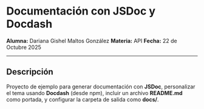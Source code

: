 # Documentación con JSDoc y Docdash

**Alumna:** Dariana Gishel Maltos González
**Materia:** API
**Fecha:** 22 de Octubre 2025  

---

## Descripción
Proyecto de ejemplo para generar documentación con **JSDoc**, personalizar el tema usando **Docdash** (desde npm), incluir un archivo **README.md** como portada, y configurar la carpeta de salida como **docs/**.


